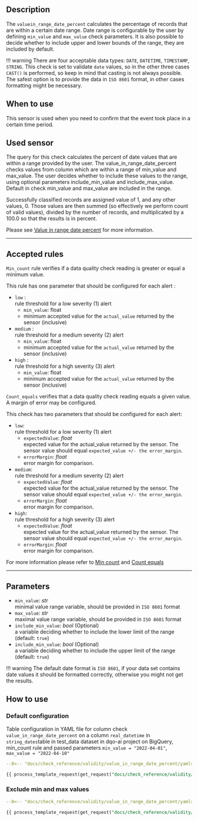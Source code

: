## Description
The `valuein_range_date_percent` calculates the percentage of records that are within a certain date range.
Date range is configurable by the user by defining `min_value` and `max_value` check parameters. It is also possible to
decide whether to include upper and lower bounds of the range, they are included by default.

!!! warning
    There are four acceptable data types: `DATE`, `DATETIME`, `TIMESTAMP`, `STRING`. This check is set to validate
    `date` values, so in the other three cases `CAST()` is performed, so keep in mind that casting is not always
    possible. The safest option is to provide the data in `ISO 8601` format, in other cases formatting might be
    necessary.


## When to use
This sensor is used when you need to confirm that the event took place in a certain time period.

## Used sensor

The query for this check calculates the percent of date values that are within a range provided by the user. The value_in_range_date_percent checks values from column which are within a range of min_value and max_value. The user decides whether to include these values to the range, using optional parameters include_min_value and include_max_value. Default in check min_value and max_value are included in the range.

Successfully classified records are assigned value of 1, and any other values, 0. Those values are then summed (so effectively we perform count of valid values), divided by the number of records, and multiplicated by a 100.0 so that the results is in percent.

Please see [Value in range date percent](../../../sensor_reference/validity/value_in_range_date_percent/value_in_range_date_percent.md) for more information.

___
## Accepted rules

`Min_count` rule verifies if a data quality check reading is greater or equal a minimum value.

This rule has one parameter that should be configured for each alert :

- `low` :
  <br/>rule threshold for a low severity (1) alert
    - `min_value`: float
    - minimum accepted value for the `actual_value` returned by the sensor (inclusive)
- `medium` :
  <br/>rule threshold for a medium severity (2) alert
    - `min_value`: float
    - minimum accepted value for the `actual_value` returned by the sensor (inclusive)
- `high` :
  <br/>rule threshold for a high severity (3) alert
    - `min_value`: float
    - minimum accepted value for the `actual_value` returned by the sensor (inclusive)

`Count_equals` verifies that a data quality check reading equals a given value. A margin of error may be configured.

This check has two parameters that should be configured for each alert:

- `low`:
  <br/>rule threshold for a low severity (1) alert
    - `expectedValue`: _float_
      <br/>expected value for the actual_value returned by the sensor. The sensor value should equal `expected_value +/- the error_margin`.
    - `errorMargin`: _float_
      <br/>error margin for comparison.
- `medium`:
  <br/>rule threshold for a medium severity (2) alert
    - `expectedValue`: _float_
      <br/>expected value for the actual_value returned by the sensor. The sensor value should equal `expected_value +/- the error_margin`.
    - `errorMargin`: _float_
      <br/>error margin for comparison.
- `high`:
  <br/>rule threshold for a high severity (3) alert
    - `expectedValue`: _float_
      <br/>expected value for the actual_value returned by the sensor. The sensor value should equal `expected_value +/- the error_margin`.
    - `errorMargin`: _float_
      <br/>error margin for comparison.

For more information please refer to [Min count](../../../rule_reference/comparison/min_count.md) and [Count equals](../../../rule_reference/comparison/count_equals.md)

___
## Parameters

- `min_value`: _str_
<br/> minimal value range variable, should be provided in `ISO 8601` format
- `max_value`: _str_
<br/> maximal value range variable, should be provided in `ISO 8601` format
- `include_min_value`: _bool_ (Optional)
<br/> a variable deciding whether to include the lower limit of the range (default: `true`)
- `include_min_value`: _bool_ (Optional)
<br/> a variable deciding whether to include the upper limit of the range (default: `true`)

!!! warning
    The default date format is `ISO 8601`, if your data set contains date values it should be formatted correctly,
    otherwise you might not get the results.

## How to use

### Default configuration

Table configuration in YAML file for column check `value_in_range_date_percent` on a column `real_datetime` in 
`string_dates`table in test_data 
dataset in dqo-ai project on BigQuery, min_count rule and passed parameters `min_value = "2022-04-01"`, `max_value
= "2022-04-10"`

```yaml hl_lines="21-34" linenums="1"
--8<-- "docs/check_reference/validity/value_in_range_date_percent/yamls/default_config_on_datetime.yml"
```

```SQL
{{ process_template_request(get_request("docs/check_reference/validity/value_in_range_date_percent/requests/default_config_on_datetime.json")) }}
```

### Exclude min and max values
```yaml hl_lines="20-35" linenums="1"
--8<-- "docs/check_reference/validity/value_in_range_date_percent/yamls/include_bounds_false.yml"
```

```SQL
{{ process_template_request(get_request("docs/check_reference/validity/value_in_range_date_percent/requests/include_bounds_false.json")) }}
```